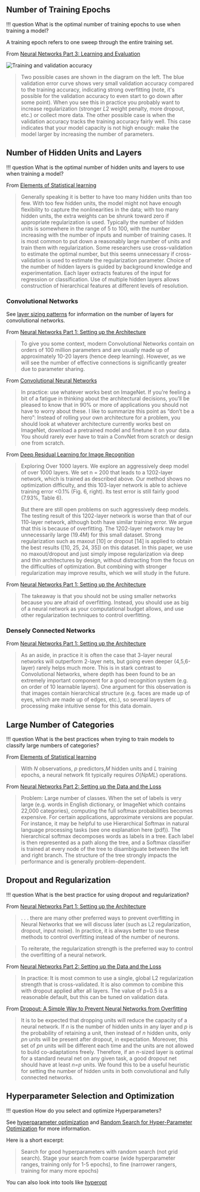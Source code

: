 ## Number of Training Epochs

!!! question
	What is the optimal number of training epochs to use when training a model?

A training epoch refers to one sweep through the entire training set.

From [Neural Networks Part 3: Learning and Evaluation][cs231-nn3]

![Training and validation accuracy](https://cs231n.github.io/assets/nn3/accuracies.jpeg) 

> Two possible cases are shown in the diagram on the left. The blue validation error curve shows very small validation accuracy compared to the training accuracy, indicating strong overfitting (note, it's possible for the validation accuracy to even start to go down after some point). When you see this in practice you probably want to increase regularization (stronger $L2$ weight penalty, more dropout, etc.) or collect more data. The other possible case is when the validation accuracy tracks the training accuracy fairly well. This case indicates that your model capacity is not high enough: make the model larger by increasing the number of parameters.
> 
## Number of Hidden Units and Layers

!!! question
	What is the optimal number of hidden units and layers to use when training a model?

From [Elements of Statistical learning][elements-stat-learning]

> Generally speaking it is better to have too many hidden units than too few. With too few hidden units, the model might not have enough flexibility to capture the nonlinearities in the data; with too many hidden units, the extra weights can be shrunk toward zero if appropriate regularization is used. Typically the number of hidden units is somewhere in the range of 5 to 100, with the number increasing with the number of inputs and number of training cases. It is most common to put down a reasonably large number of units and train them with regularization. Some researchers use cross-validation to estimate the optimal number, but this seems unnecessary if cross-validation is used to estimate the regularization parameter. Choice of the number of hidden layers is guided by background knowledge and experimentation. Each layer extracts features of the input for regression or classification. Use of multiple hidden layers allows construction of hierarchical features at different levels of resolution.

### Convolutional Networks

See [layer sizing patterns](https://cs231n.github.io/convolutional-networks/#layersizepat) for information on the number of layers for convolutional networks.

From [Neural Networks Part 1: Setting up the Architecture][cs231-nn1]

> To give you some context, modern Convolutional Networks contain on orders of 100 million parameters and are usually made up of approximately 10-20 layers (hence deep learning). However, as we will see the number of effective connections is significantly greater due to parameter sharing.

From [Convolutional Neural Networks](https://cs231n.github.io/convolutional-networks/)

> In practice: use whatever works best on ImageNet. If you’re feeling a bit of a fatigue in thinking about the architectural decisions, you’ll be pleased to know that in 90% or more of applications you should not have to worry about these. I like to summarize this point as “don’t be a hero”: Instead of rolling your own architecture for a problem, you should look at whatever architecture currently works best on ImageNet, download a pretrained model and finetune it on your data. You should rarely ever have to train a ConvNet from scratch or design one from scratch.

From [Deep Residual Learning for Image Recognition][resnet-arxiv]

> Exploring Over 1000 layers. We explore an aggressively deep model of over 1000 layers. We set n = 200 that leads to a 1202-layer network, which is trained as described above. Our method shows no optimization difficulty, and this 103-layer network is able to achieve training error <0.1% (Fig. 6, right). Its test error is still fairly good (7.93%, Table 6).
> 
> But there are still open problems on such aggressively deep models. The testing result of this 1202-layer network is worse than that of our 110-layer network, although both have similar training error. We argue that this is because of overfitting. The 1202-layer network may be unnecessarily large (19.4M) for this small dataset. Strong regularization such as maxout [10] or dropout [14] is applied to obtain the best results ([10, 25, 24, 35]) on this dataset. In this paper, we use no maxout/dropout and just simply impose regularization via deep and thin architectures by design, without distracting from the focus on the difficulties of optimization. But combining with stronger regularization may improve results, which we will study in the future.

From [Neural Networks Part 1: Setting up the Architecture][cs231-nn1]

> The takeaway is that you should not be using smaller networks because you are afraid of overfitting. Instead, you should use as big of a neural network as your computational budget allows, and use other regularization techniques to control overfitting.

### Densely Connected Networks

From [Neural Networks Part 1: Setting up the Architecture][cs231-nn1]

> As an aside, in practice it is often the case that 3-layer neural networks will outperform 2-layer nets, but going even deeper (4,5,6-layer) rarely helps much more. This is in stark contrast to Convolutional Networks, where depth has been found to be an extremely important component for a good recognition system (e.g. on order of 10 learnable layers). One argument for this observation is that images contain hierarchical structure (e.g. faces are made up of eyes, which are made up of edges, etc.), so several layers of processing make intuitive sense for this data domain.

## Large Number of Categories

!!! question
	What is the best practices when trying to train models to classify large numbers of categories?

From [Elements of Statistical learning][elements-stat-learning]

> With $N$ observations, $p$ predictors,$M$ hidden units and $L$ training epochs, a neural network fit typically requires $O(NpML)$ operations. 

From [Neural Networks Part 2: Setting up the Data and the Loss][cs231-nn2]

> Problem: Large number of classes. When the set of labels is very large (e.g. words in English dictionary, or ImageNet which contains 22,000 categories), computing the full softmax probabilities becomes expensive. For certain applications, approximate versions are popular. For instance, it may be helpful to use Hierarchical Softmax in natural language processing tasks (see one explanation here (pdf)). The hierarchical softmax decomposes words as labels in a tree. Each label is then represented as a path along the tree, and a Softmax classifier is trained at every node of the tree to disambiguate between the left and right branch. The structure of the tree strongly impacts the performance and is generally problem-dependent.

## Dropout and Regularization

!!! question
	What is the best practice for using dropout and regularization?

From [Neural Networks Part 1: Setting up the Architecture][cs231-nn1]

> . . . there are many other preferred ways to prevent overfitting in Neural Networks that we will discuss later (such as L2 regularization, dropout, input noise). In practice, it is always better to use these methods to control overfitting instead of the number of neurons.

> To reiterate, the regularization strength is the preferred way to control the overfitting of a neural network.

From [Neural Networks Part 2: Setting up the Data and the Loss][cs231-nn2]

> In practice: It is most common to use a single, global L2 regularization strength that is cross-validated. It is also common to combine this with dropout applied after all layers. The value of p=0.5 is a reasonable default, but this can be tuned on validation data.

From [Dropout: A Simple Way to Prevent Neural Networks from Overfitting][dropout]

> It is to be expected that dropping units will reduce the capacity of a neural network. If *n* is the number of hidden units in any layer and *p* is the probability of retaining a unit, then instead of *n* hidden units, only *pn* units will be present after dropout, in expectation. Moreover, this set of *pn* units will be different each time and the units are not allowed to build co-adaptations freely. Therefore, if an *n*-sized layer is optimal for a standard neural net on any given task, a good dropout net should have at least *n=p* units. We found this to be a useful heuristic for setting the number of hidden units in both convolutional and fully connected networks.

## Hyperparameter Selection and Optimization

!!! question
	How do you select and optimize Hyperparameters? 

See [hyperparameter optimization](https://cs231n.github.io/neural-networks-3/#hyper) and [Random Search for Hyper-Parameter Optimization](http://www.jmlr.org/papers/volume13/bergstra12a/bergstra12a.pdf) for more information.

Here is a short excerpt: 

> Search for good hyperparameters with random search (not grid search). Stage your search from coarse (wide hyperparameter ranges, training only for 1-5 epochs), to fine (narrower rangers, training for many more epochs)

You can also look into tools like [hyperopt](http://jaberg.github.io/hyperopt/)

[cs231n]: https://cs231n.github.io/
[cs231n-cnn]: https://cs231n.github.io/convolutional-networks/
[cs231-nn1]: https://cs231n.github.io/neural-networks-1
[cs231-nn2]: https://cs231n.github.io/neural-networks-2
[cs231-nn3]: https://cs231n.github.io/neural-networks-3
[dropout]: https://www.cs.toronto.edu/~hinton/absps/JMLRdropout.pdf
[elements-stat-learning]: https://web.stanford.edu/~hastie/ElemStatLearn/
[hyperopt]: http://jaberg.github.io/hyperopt/
[random-search-hyper]: http://www.jmlr.org/papers/volume13/bergstra12a/bergstra12a.pdf
[resnet-arxiv]: https://arxiv.org/abs/1512.03385
